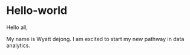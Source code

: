 # Hello-world 

Hello all,

My name is Wyatt dejong. I am excited to start my new pathway in data analytics.
